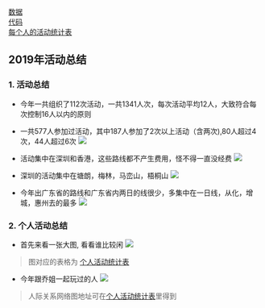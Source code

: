 [数据](https://github.com/HikingEveryWeek/Activities/blob/master/Summay_2019/Data/2019_activities.xlsx)  
[代码](https://github.com/HikingEveryWeek/Activities/blob/master/Summay_2019/Report.r)  
[每个人的活动统计表](https://docs.qq.com/sheet/DUXpnSGN4emtMWWlF?c=A1A0A0)  
## 2019年活动总结
### 1. 活动总结
* 今年一共组织了112次活动，一共1341人次，每次活动平均12人，大致符合每次控制16人以内的原则
* 一共577人参加过活动，其中187人参加了2次以上活动（含两次),80人超过4次，44人超过6次
![](https://github.com/HikingEveryWeek/Activities/blob/master/Summay_2019/Figure/Summary.jpeg)

* 活动集中在深圳和香港，这些路线都不产生费用，怪不得一直没经费
![](https://github.com/HikingEveryWeek/Activities/blob/master/Summay_2019/Figure/region.jpeg)
* 深圳的活动集中在塘朗，梅林，马峦山，梧桐山
![](https://github.com/HikingEveryWeek/Activities/blob/master/Summay_2019/Figure/subregion.jpeg)

* 今年出广东省的路线和广东省内两日的线很少，多集中在一日线，从化，增城，惠州去的最多
![](https://github.com/HikingEveryWeek/Activities/blob/master/Summay_2019/Figure/remote.jpeg)

### 2. 个人活动总结
* 首先来看一张大图, 看看谁比较闲
![](https://github.com/HikingEveryWeek/Activities/blob/master/Summay_2019/Figure/personActivities.jpeg)

> 图对应的表格为 [个人活动统计表](https://docs.qq.com/sheet/DUXpnSGN4emtMWWlF?c=A1A0A0)

* 今年跟乔姐一起玩过的人
![](https://github.com/HikingEveryWeek/Activities/blob/master/Summay_2019/Interaction/%E5%B0%8F%E4%B9%94.jpeg)

> 人际关系网络图地址可在[个人活动统计表](https://docs.qq.com/sheet/DUXpnSGN4emtMWWlF?c=A1A0A0)里得到
